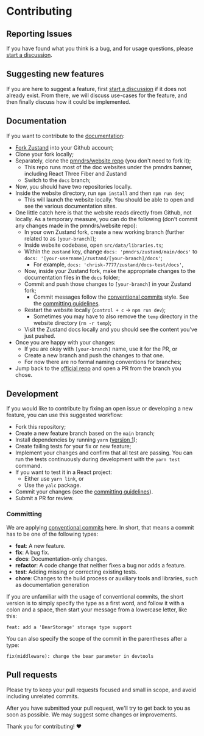# Contributing

## Reporting Issues

If you have found what you think is a bug,
and for usage questions,
please [start a discussion].

## Suggesting new features

If you are here to suggest a feature,
first [start a discussion] if it does not already exist.
From there, we will discuss use-cases for the feature,
and then finally discuss how it could be implemented.

[start a discussion]: https://github.com/pmndrs/zustand/discussions/new

## Documentation

If you want to contribute to the [documentation](./docs/):

- [Fork Zustand](https://github.com/pmndrs/zustand/fork) into your Github account;
- Clone your fork locally;
- Separately, clone the [pmndrs/website repo](https://github.com/pmndrs/website)
  (you don't need to fork it);
  - This repo runs most of the doc websites under the pmndrs banner,
    including React Three Fiber and Zustand
  - Switch to the `docs` branch;
- Now, you should have two repositories locally.
- Inside the website directory, run `npm install` and then `npm run dev`;
  - This will launch the website locally.
    You should be able to open and see the various documentation sites.
- One little catch here is that the website reads directly from Github, not locally.
  As a temporary measure, you can do the following
  (don't commit any changes made in the pmndrs/website repo):
  - In your own Zustand fork, create a new working branch
    (further related to as `[your-branch]`);
  - Inside website codebase, open `src/data/libraries.ts`;
  - Within the `zustand` key,
    change `docs: 'pmndrs/zustand/main/docs'`
    to `docs: '[your-username]/zustand/[your-branch]/docs'`;
    - For example, `docs: 'chrisk-7777/zustand/docs-test/docs'`,
  - Now, inside your Zustand fork,
    make the appropriate changes to the documentation files in the `docs` folder;
  - Commit and push those changes to `[your-branch]` in your Zustand fork;
    - Commit messages follow the [conventional commits] style.
      See the [committing guidelines].
  - Restart the website locally (`control + c` -> `npm run dev`);
    - Sometimes you may have to also remove the `temp` directory
      in the website directory (`rm -r temp`);
  - Visit the Zustand docs locally
    and you should see the content you've just pushed.
- Once you are happy with your changes:
  - If you are okay with `[your-branch]` name, use it for the PR, or
  - Create a new branch and push the changes to that one.
  - For now there are no formal naming conventions for branches;
- Jump back to the [official repo](https://github.com/pmndrs/zustand)
  and open a PR from the branch you chose.

## Development

If you would like to contribute by fixing an open issue
or developing a new feature,
you can use this suggested workflow:

- Fork this repository;
- Create a new feature branch based on the `main` branch;
- Install dependencies by running `yarn`
  ([version 1](https://classic.yarnpkg.com/lang/en/docs/install));
- Create failing tests for your fix or new feature;
- Implement your changes and confirm that all test are passing.
  You can run the tests continuously during development
  with the `yarn test` command.
- If you want to test it in a React project:
  - Either use `yarn link`, or
  - Use the `yalc` package.
- Commit your changes (see the [committing guidelines]).
- Submit a PR for review.

[committing guidelines]: #committing

### Committing

We are applying [conventional commits] here.
In short, that means a commit has to be one of the following types:

- **feat**: A new feature.
- **fix**: A bug fix.
- **docs**: Documentation-only changes.
- **refactor**: A code change that neither fixes a bug nor adds a feature.
- **test**: Adding missing or correcting existing tests.
- **chore**: Changes to the build process or auxiliary tools and libraries,
  such as documentation generation

If you are unfamiliar with the usage of conventional commits,
the short version is to simply specify the type as a first word,
and follow it with a colon and a space, then start your message
from a lowercase letter, like this:

```
feat: add a 'BearStorage' storage type support
```

You can also specify the scope of the commit in the parentheses after a type:

```
fix(middleware): change the bear parameter in devtools
```

[conventional commits]: https://www.conventionalcommits.org/en/v1.0.0/

## Pull requests

Please try to keep your pull requests focused and small in scope,
and avoid including unrelated commits.

After you have submitted your pull request,
we'll try to get back to you as soon as possible.
We may suggest some changes or improvements.

Thank you for contributing! :heart:
